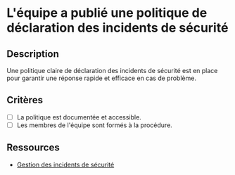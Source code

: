 # L'équipe a publié une politique de déclaration des incidents de sécurité

## Description

Une politique claire de déclaration des incidents de sécurité est en
place pour garantir une réponse rapide et efficace en cas de problème.

## Critères

- [ ] La politique est documentée et accessible.
- [ ] Les membres de l'équipe sont formés à la procédure.

## Ressources

- [Gestion des incidents de sécurité](https://www.sans.org/incident-handlers-handbook/)
